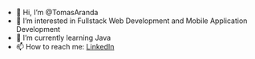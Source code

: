 - 👋 Hi, I’m @TomasAranda
- 👀 I’m interested in Fullstack Web Development and Mobile Application Development
- 🌱 I’m currently learning Java
- 📫 How to reach me: [LinkedIn](https://www.linkedin.com/in/tomas-esteban-aranda/)

<!-- - 💞️ I’m looking to collaborate on ... -->
<!---
TomasAranda/TomasAranda is a ✨ special ✨ repository because its `README.md` (this file) appears on your GitHub profile.
You can click the Preview link to take a look at your changes.
--->
